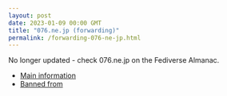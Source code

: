 ```yaml
---
layout: post
date: 2023-01-09 00:00 GMT
title: "076.ne.jp (forwarding)"
permalink: /forwarding-076-ne-jp.html
---
```


No longer updated - check 076.ne.jp on the Fediverse Almanac.

* [Main information](https://www.fediversealmanac.com/api/v1/instances/076.ne.jp)
* [Banned from](https://www.fediversealmanac.com/api/v1/instances/076.ne.jp/banned_from)

